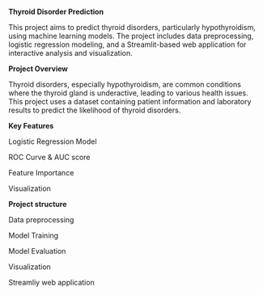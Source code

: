 **Thyroid Disorder Prediction**

This project aims to predict thyroid disorders, particularly hypothyroidism, using machine learning models. The project includes data preprocessing, logistic regression modeling, and a Streamlit-based web application for interactive analysis and visualization.

**Project Overview**

Thyroid disorders, especially hypothyroidism, are common conditions where the thyroid gland is underactive, leading to various health issues. This project uses a dataset containing patient information and laboratory results to predict the likelihood of thyroid disorders.

**Key Features**

Logistic Regression Model

ROC Curve & AUC score

Feature Importance

Visualization

**Project structure**

Data preprocessing

Model Training

Model Evaluation

Visualization

Streamliy web application
